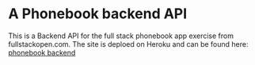 # A Phonebook backend API

This is a Backend API for the full stack phonebook app exercise from fullstackopen.com. The site is deploed on Heroku and can be found here: [phonebook backend](https://ts-phonebook.herokuapp.com/)